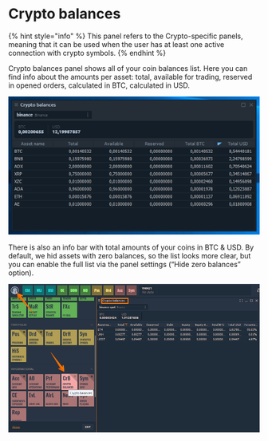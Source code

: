 # Crypto balances

{% hint style="info" %}
This panel refers to the Crypto-specific panels, meaning that it can be used when the user has at least one active connection with crypto symbols.
{% endhint %}

Crypto balances panel shows all of your coin balances list. Here you can find info about the amounts per asset: total, available for trading, reserved in opened orders, calculated in BTC, calculated in USD.

![Active crypto balances list](../.gitbook/assets/cryptobalances.png)

There is also an info bar with total amounts of your coins in BTC & USD. By default, we hid assets with zero balances, so the list looks more clear, but you can enable the full list via the panel settings \(“Hide zero balances” option\).

![Open Crypto Balances via the main menu](../.gitbook/assets/image%20%28198%29.png)

